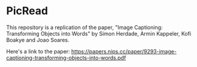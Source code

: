 # PicRead

This repository is a replication of the paper, "Image Captioning: Transforming Objects into Words" by Simon Herdade, Armin Kappeler, Kofi Boakye and Joao Soares.

Here's a link to the paper: 
https://papers.nips.cc/paper/9293-image-captioning-transforming-objects-into-words.pdf

